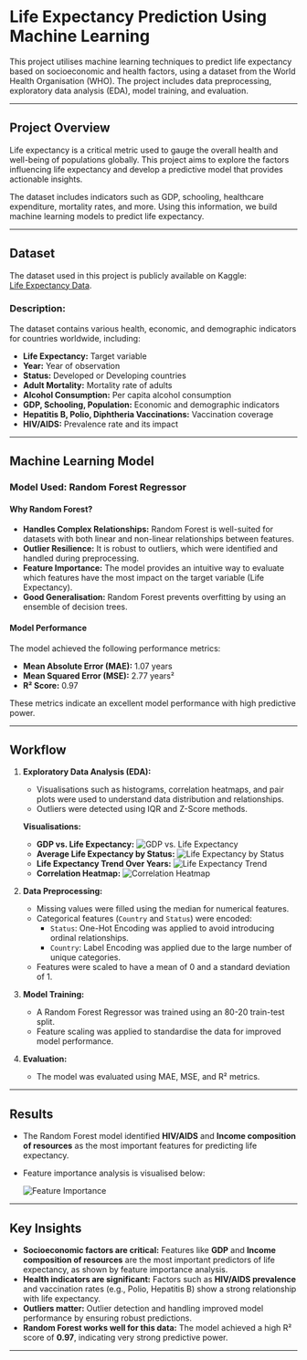 # Life Expectancy Prediction Using Machine Learning

This project utilises machine learning techniques to predict life expectancy based on socioeconomic and health factors, using a dataset from the World Health Organisation (WHO). The project includes data preprocessing, exploratory data analysis (EDA), model training, and evaluation.

---

## Project Overview

Life expectancy is a critical metric used to gauge the overall health and well-being of populations globally. This project aims to explore the factors influencing life expectancy and develop a predictive model that provides actionable insights.

The dataset includes indicators such as GDP, schooling, healthcare expenditure, mortality rates, and more. Using this information, we build machine learning models to predict life expectancy.

---

## Dataset

The dataset used in this project is publicly available on Kaggle:  
[Life Expectancy Data](https://www.kaggle.com/kumarajarshi/life-expectancy-who).

### Description:
The dataset contains various health, economic, and demographic indicators for countries worldwide, including:
- **Life Expectancy:** Target variable
- **Year:** Year of observation
- **Status:** Developed or Developing countries
- **Adult Mortality:** Mortality rate of adults
- **Alcohol Consumption:** Per capita alcohol consumption
- **GDP, Schooling, Population:** Economic and demographic indicators
- **Hepatitis B, Polio, Diphtheria Vaccinations:** Vaccination coverage
- **HIV/AIDS:** Prevalence rate and its impact

---

## Machine Learning Model

### Model Used: Random Forest Regressor

#### Why Random Forest?
- **Handles Complex Relationships:** Random Forest is well-suited for datasets with both linear and non-linear relationships between features.
- **Outlier Resilience:** It is robust to outliers, which were identified and handled during preprocessing.
- **Feature Importance:** The model provides an intuitive way to evaluate which features have the most impact on the target variable (Life Expectancy).
- **Good Generalisation:** Random Forest prevents overfitting by using an ensemble of decision trees.

#### Model Performance
The model achieved the following performance metrics:
- **Mean Absolute Error (MAE):** 1.07 years
- **Mean Squared Error (MSE):** 2.77 years²
- **R² Score:** 0.97

These metrics indicate an excellent model performance with high predictive power.

---

## Workflow

1. **Exploratory Data Analysis (EDA):**
   - Visualisations such as histograms, correlation heatmaps, and pair plots were used to understand data distribution and relationships.
   - Outliers were detected using IQR and Z-Score methods.

   **Visualisations:**
   - **GDP vs. Life Expectancy:**
     ![GDP vs. Life Expectancy](images/gdp_vs_life_expectancy.png)
   - **Average Life Expectancy by Status:**
     ![Life Expectancy by Status](images/life_expectancy_by_status.png)
   - **Life Expectancy Trend Over Years:**
     ![Life Expectancy Trend](images/life_expectancy_trend.png)
   - **Correlation Heatmap:**
     ![Correlation Heatmap](images/correlation_heatmap.png)

2. **Data Preprocessing:**
   - Missing values were filled using the median for numerical features.
   - Categorical features (`Country` and `Status`) were encoded:
     - `Status`: One-Hot Encoding was applied to avoid introducing ordinal relationships.
     - `Country`: Label Encoding was applied due to the large number of unique categories.
   - Features were scaled to have a mean of 0 and a standard deviation of 1.

3. **Model Training:**
   - A Random Forest Regressor was trained using an 80-20 train-test split.
   - Feature scaling was applied to standardise the data for improved model performance.

4. **Evaluation:**
   - The model was evaluated using MAE, MSE, and R² metrics.

---

## Results

- The Random Forest model identified **HIV/AIDS** and **Income composition of resources** as the most important features for predicting life expectancy.
- Feature importance analysis is visualised below:
  
  ![Feature Importance](images/feature_importance.png)

---

## Key Insights

- **Socioeconomic factors are critical:** Features like **GDP** and **Income composition of resources** are the most important predictors of life expectancy, as shown by feature importance analysis.
- **Health indicators are significant:** Factors such as **HIV/AIDS prevalence** and vaccination rates (e.g., Polio, Hepatitis B) show a strong relationship with life expectancy.
- **Outliers matter:** Outlier detection and handling improved model performance by ensuring robust predictions.
- **Random Forest works well for this data:** The model achieved a high R² score of **0.97**, indicating very strong predictive power.

---
